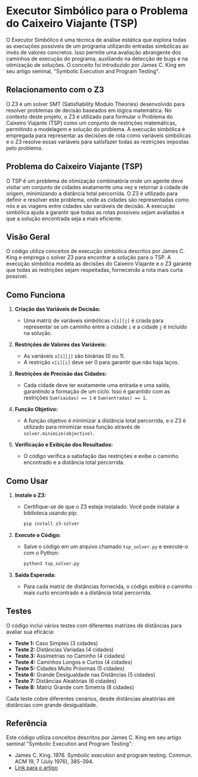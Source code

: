 # Executor Simbólico para o Problema do Caixeiro Viajante (TSP)

O Executor Simbólico é uma técnica de análise estática que explora todas as execuções possíveis de um programa utilizando entradas simbólicas ao invés de valores concretos. Isso permite uma avaliação abrangente dos caminhos de execução do programa, auxiliando na detecção de bugs e na otimização de soluções. O conceito foi introduzido por James C. King em seu artigo seminal, "Symbolic Execution and Program Testing".

## Relacionamento com o Z3

O Z3 é um solver SMT (Satisfiability Modulo Theories) desenvolvido para resolver problemas de decisão baseados em lógica matemática. No contexto deste projeto, o Z3 é utilizado para formular o Problema do Caixeiro Viajante (TSP) como um conjunto de restrições matemáticas, permitindo a modelagem e solução do problema. A execução simbólica é empregada para representar as decisões de rota como variáveis simbólicas e o Z3 resolve essas variáveis para satisfazer todas as restrições impostas pelo problema.

## Problema do Caixeiro Viajante (TSP)

O TSP é um problema de otimização combinatória onde um agente deve visitar um conjunto de cidades exatamente uma vez e retornar à cidade de origem, minimizando a distância total percorrida. O Z3 é utilizado para definir e resolver este problema, onde as cidades são representadas como nós e as viagens entre cidades são variáveis de decisão. A execução simbólica ajuda a garantir que todas as rotas possíveis sejam avaliadas e que a solução encontrada seja a mais eficiente.

## Visão Geral

O código utiliza conceitos de execução simbólica descritos por James C. King e emprega o solver Z3 para encontrar a solução para o TSP. A execução simbólica modela as decisões do Caixeiro Viajante e o Z3 garante que todas as restrições sejam respeitadas, fornecendo a rota mais curta possível.

## Como Funciona

1. **Criação das Variáveis de Decisão:**
   - Uma matriz de variáveis simbólicas `x[i][j]` é criada para representar se um caminho entre a cidade `i` e a cidade `j` é incluído na solução.

2. **Restrições de Valores das Variáveis:**
   - As variáveis `x[i][j]` são binárias (0 ou 1).
   - A restrição `x[i][i]` deve ser 0 para garantir que não haja laços.

3. **Restrições de Precisão das Cidades:**
   - Cada cidade deve ter exatamente uma entrada e uma saída, garantindo a formação de um ciclo. Isso é garantido com as restrições `Sum(saidas) == 1` e `Sum(entradas) == 1`.

4. **Função Objetivo:**
   - A função objetivo é minimizar a distância total percorrida, e o Z3 é utilizado para minimizar essa função através de `solver.minimize(objective)`.

5. **Verificação e Exibição dos Resultados:**
   - O código verifica a satisfação das restrições e exibe o caminho encontrado e a distância total percorrida.

## Como Usar

1. **Instale o Z3:**
   - Certifique-se de que o Z3 esteja instalado. Você pode instalar a biblioteca usando pip:
     ```bash
     pip install z3-solver
     ```

2. **Execute o Código:**
   - Salve o código em um arquivo chamado `tsp_solver.py` e execute-o com o Python:
     ```bash
     python3 tsp_solver.py
     ```

3. **Saída Esperada:**
   - Para cada matriz de distâncias fornecida, o código exibirá o caminho mais curto encontrado e a distância total percorrida.

## Testes

O código inclui vários testes com diferentes matrizes de distâncias para avaliar sua eficácia:

- **Teste 1:** Caso Simples (3 cidades)
- **Teste 2:** Distâncias Variadas (4 cidades)
- **Teste 3:** Assimetrias no Caminho (4 cidades)
- **Teste 4:** Caminhos Longos e Curtos (4 cidades)
- **Teste 5:** Cidades Muito Próximas (5 cidades)
- **Teste 6:** Grande Desigualdade nas Distâncias (5 cidades)
- **Teste 7:** Distâncias Aleatórias (6 cidades)
- **Teste 8:** Matriz Grande com Simetria (8 cidades)

Cada teste cobre diferentes cenários, desde distâncias aleatórias até distâncias com grande desigualdade.

## Referência

Este código utiliza conceitos descritos por James C. King em seu artigo seminal "Symbolic Execution and Program Testing":

- James C. King. 1976. Symbolic execution and program testing. Commun. ACM 19, 7 (July 1976), 385–394.
- [Link para o artigo](https://doi.org/10.1145/360248.360252)

